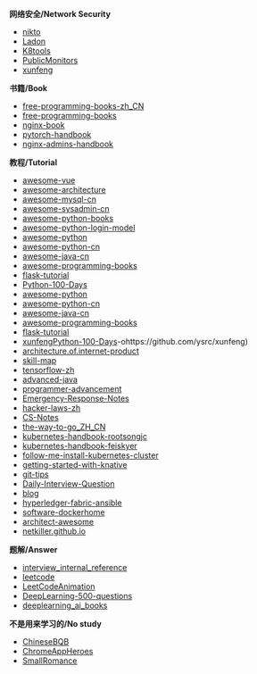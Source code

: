 **网络安全/Network Security**

- [nikto](https://github.com/sullo/nikto)
- [Ladon](https://github.com/k8gege/Ladon)
- [K8tools](https://github.com/k8gege/K8tools)
- [PublicMonitors](https://github.com/grayddq/PublicMonitors)
- [xunfeng](https://github.com/ysrc/xunfeng)


**书籍/Book**

- [free-programming-books-zh_CN](https://github.com/justjavac/free-programming-books-zh_CN)
- [free-programming-books](https://github.com/EbookFoundation/free-programming-books)
- [nginx-book](https://github.com/taobao/nginx-book)
- [pytorch-handbook](https://github.com/zergtant/pytorch-handbook)
- [nginx-admins-handbook](https://github.com/trimstray/nginx-admins-handbook)


**教程/Tutorial**

- [awesome-vue](https://github.com/vuejs/awesome-vue)
- [awesome-architecture](https://github.com/toutiaoio/awesome-architecture)
- [awesome-mysql-cn](https://github.com/jobbole/awesome-mysql-cn)
- [awesome-sysadmin-cn](https://github.com/jobbole/awesome-sysadmin-cn)
- [awesome-python-books](https://github.com/jobbole/awesome-python-books)
- [awesome-python-login-model](https://github.com/Kr1s77/awesome-python-login-model)
- [awesome-python](https://github.com/vinta/awesome-python)
- [awesome-python-cn](https://github.com/jobbole/awesome-python-cn)
- [awesome-java-cn](https://github.com/jobbole/awesome-java-cn)
- [awesome-programming-books](https://github.com/jobbole/awesome-programming-books)
- [flask-tutorial](https://github.com/greyli/flask-tutorial)
- [Python-100-Days](https://github.com/jackfrued/Python-100-Days)
- [awesome-python](https://github.com/vinta/awesome-python)
- [awesome-python-cn](https://github.com/jobbole/awesome-python-cn)
- [awesome-java-cn](https://github.com/jobbole/awesome-java-cn)
- [awesome-programming-books](https://github.com/jobbole/awesome-programming-books)
- [flask-tutorial](https://github.com/greyli/flask-tutorial)
- [xunfengPython-100-Days](https://github.com/jackfrued/Python-100-Days)-ohttps://github.com/ysrc/xunfeng)
- [architecture.of.internet-product](https://github.com/davideuler/architecture.of.internet-product)
- [skill-map](https://github.com/TeamStuQ/skill-map)
- [tensorflow-zh](https://github.com/jikexueyuanwiki/tensorflow-zh)
- [advanced-java](https://github.com/doocs/advanced-java)
- [programmer-advancement](https://github.com/Snailclimb/programmer-advancement)
- [Emergency-Response-Notes](https://github.com/Bypass007/Emergency-Response-Notes)
- [hacker-laws-zh](https://github.com/nusr/hacker-laws-zh)
- [CS-Notes](https://github.com/CyC2018/CS-Notes)
- [the-way-to-go_ZH_CN](https://github.com/unknwon/the-way-to-go_ZH_CN)
- [kubernetes-handbook-rootsongjc](https://github.com/rootsongjc/kubernetes-handbook)
- [kubernetes-handbook-feiskyer](https://github.com/feiskyer/kubernetes-handbook)
- [follow-me-install-kubernetes-cluster](https://github.com/opsnull/follow-me-install-kubernetes-cluster)
- [getting-started-with-knative](https://github.com/servicemesher/getting-started-with-knative)
- [git-tips](https://github.com/521xueweihan/git-tips)
- [Daily-Interview-Question](https://github.com/Advanced-Frontend/Daily-Interview-Question)
- [blog](https://github.com/fouber/blog)
- [hyperledger-fabric-ansible](https://github.com/introclass/hyperledger-fabric-ansible)
- [software-dockerhome](https://github.com/ibmcuijunluke/software-dockerhome)
- [architect-awesome](https://github.com/xingshaocheng/architect-awesome)
- [netkiller.github.io](https://github.com/netkiller/netkiller.github.io)


**题解/Answer**

- [interview_internal_reference](https://github.com/0voice/interview_internal_reference)
- [leetcode](https://github.com/azl397985856/leetcode)
- [LeetCodeAnimation](https://github.com/MisterBooo/LeetCodeAnimation)
- [DeepLearning-500-questions](https://github.com/scutan90/DeepLearning-500-questions)
- [deeplearning_ai_books](https://github.com/fengdu78/deeplearning_ai_books)


**不是用来学习的/No study**

- [ChineseBQB](https://github.com/zhaoolee/ChineseBQB)
- [ChromeAppHeroes](https://github.com/zhaoolee/ChromeAppHeroes)
- [SmallRomance](https://github.com/NewNewKing/SmallRomance)